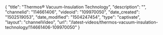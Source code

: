 {
    "title": "Thermos&reg; Vacuum-Insulation Technology",
    "description": "",
    "channelid": "114661406",
    "videoid": "109970050",
    "date_created": "1502519053",
    "date_modified": "1504247454",
    "type": "captivate",
    "layout": "channelVideo",
    "url": "\/latest-videos\/thermos-vacuum-insulation-technology\/114661406-109970050"
}
